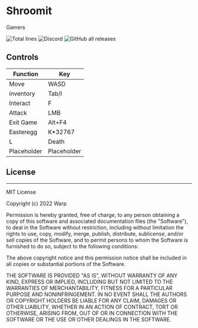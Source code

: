 # Shroomit


Gamers


![Total lines](https://img.shields.io/tokei/lines/github/warpaboi/shroomit) ![Discord](https://img.shields.io/discord/931139465378951210) ![GitHub all releases](https://img.shields.io/github/downloads/WarpABoi/Shroomit/total)
## Controls


| Function      | Key           |
| ------------- | ------------- |
| Move          | WASD          |
| inventory     | Tab/I         |
| Interact      | F             |
| Attack        | LMB           |
| Exit Game     | Alt+F4        |
| Easteregg     | K*32767       |
| L             | Death         |
| Placeholder   | Placeholder   |


## License
---
MIT License

Copyright (c) 2022 Warp

Permission is hereby granted, free of charge, to any person obtaining a copy
of this software and associated documentation files (the "Software"), to deal
in the Software without restriction, including without limitation the rights
to use, copy, modify, merge, publish, distribute, sublicense, and/or sell
copies of the Software, and to permit persons to whom the Software is
furnished to do so, subject to the following conditions:

The above copyright notice and this permission notice shall be included in all
copies or substantial portions of the Software.

THE SOFTWARE IS PROVIDED "AS IS", WITHOUT WARRANTY OF ANY KIND, EXPRESS OR
IMPLIED, INCLUDING BUT NOT LIMITED TO THE WARRANTIES OF MERCHANTABILITY,
FITNESS FOR A PARTICULAR PURPOSE AND NONINFRINGEMENT. IN NO EVENT SHALL THE
AUTHORS OR COPYRIGHT HOLDERS BE LIABLE FOR ANY CLAIM, DAMAGES OR OTHER
LIABILITY, WHETHER IN AN ACTION OF CONTRACT, TORT OR OTHERWISE, ARISING FROM,
OUT OF OR IN CONNECTION WITH THE SOFTWARE OR THE USE OR OTHER DEALINGS IN THE
SOFTWARE.

